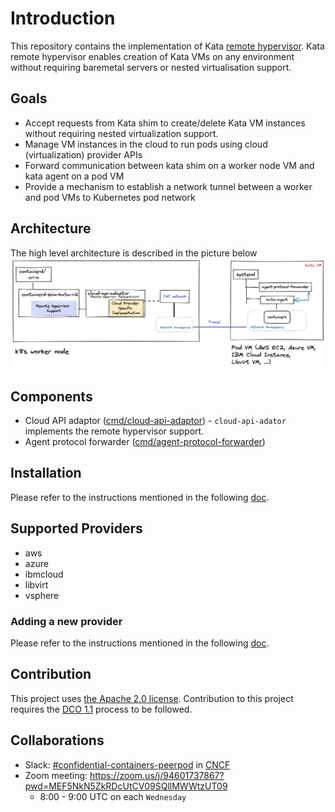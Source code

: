 # Introduction

This repository contains the implementation of Kata [remote hypervisor](https://github.com/kata-containers/kata-containers/tree/CCv0).
Kata remote hypervisor enables creation of Kata VMs on any environment without requiring baremetal servers or nested 
virtualisation support.

## Goals

* Accept requests from Kata shim to create/delete Kata VM instances without requiring nested virtualization support.
* Manage VM instances in the cloud to run pods using cloud (virtualization) provider APIs
* Forward communication between kata shim on a worker node VM and kata agent on a pod VM
* Provide a mechanism to establish a network tunnel between a worker and pod VMs to Kubernetes pod network

## Architecture

The high level architecture is described in the picture below
![Architecture](./docs/architecture.png)

## Components

* Cloud API adaptor ([cmd/cloud-api-adaptor](./cmd/cloud-api-adaptor)) - `cloud-api-adator` implements the remote hypervisor support.
* Agent protocol forwarder ([cmd/agent-protocol-forwarder](./cmd/agent-protocol-forwarder))

## Installation

Please refer to the instructions mentioned in the following [doc](install/README.md).

## Supported Providers

* aws
* azure
* ibmcloud
* libvirt
* vsphere

### Adding a new provider

Please refer to the instructions mentioned in the following [doc](./docs/addnewprovider.md).

## Contribution

This project uses [the Apache 2.0 license](./LICENSE). Contribution to this project requires the [DCO 1.1](./DCO1.1.txt) process to be followed.

## Collaborations

* Slack: [#confidential-containers-peerpod](https://cloud-native.slack.com/archives/C04A2EJ70BX) in [CNCF](https://communityinviter.com/apps/cloud-native/cncf) 
* Zoom meeting: https://zoom.us/j/94601737867?pwd=MEF5NkN5ZkRDcUtCV09SQllMWWtzUT09
    * 8:00 - 9:00 UTC on each `Wednesday`
